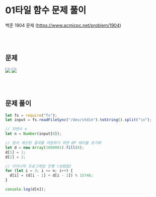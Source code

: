 # 01타일 함수 문제 풀이

백준 1904 문제
(https://www.acmicpc.net/problem/1904)

<br/>
<br/>

## 문제

<a href="#"><img src="https://github.com/eunbaming/TIL_JS-CodingTest/assets/110072947/6407af37-ed1a-465c-a4b2-9ea16b8330bd"/></a>
<a href="#"><img src="https://github.com/eunbaming/TIL_JS-CodingTest/assets/110072947/fa842aa0-2317-4b75-b561-20488cc185da"/></a>

<br/>
<br/>

## 문제 풀이

```javascript
let fs = require("fs");
let input = fs.readFileSync("/dev/stdin").toString().split("\n");

// 자연수 n
let n = Number(input[0]);

// 앞서 계산된 결과를 저장하기 위한 DP 테이블 초기화
let d = new Array(1000001).fill(0);
d[1] = 1;
d[2] = 2;

// 다이나믹 프로그래밍 진행 (보텀업)
for (let i = 3; i <= n; i++) {
  d[i] = (d[i - 1] + d[i - 2]) % 15746;
}

console.log(d[n]);
```
